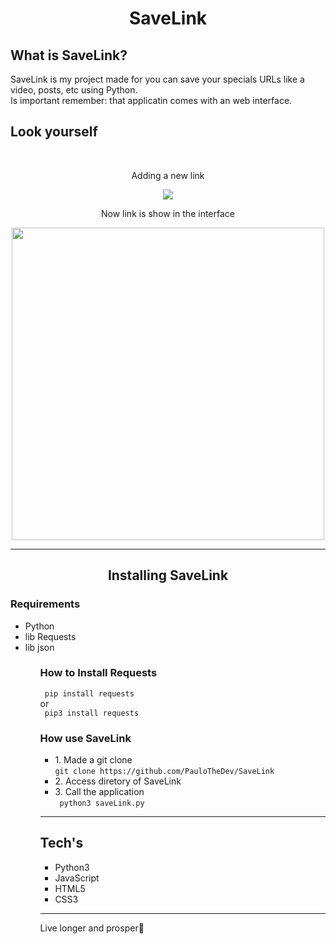 <h1 align='center'>SaveLink</h1>
<h2>What is SaveLink?</h2>
<p>SaveLink is my project made for you can save your specials URLs like a video, posts, etc using Python. <br> Is important remember: that applicatin comes with an web interface.</p>

<h2>Look yourself</h2>
<br>
<div align='center'>
<p>Adding a new link</p>
<img src='https://user-images.githubusercontent.com/81721360/178381559-622f7e78-9e82-4119-b0e6-05418c02ba5b.png'/>

<p>Now link is show in the interface</p>
<img src='https://user-images.githubusercontent.com/81721360/178381755-15eb1a47-8ddb-4ca4-af0c-f54d60a6e253.png' width=500/>
</div>

<hr>
<h2 align='center'>Installing SaveLink</h2>

<h3>Requirements</h3>
<ul>
  <li>Python</li>
  <li>lib Requests</li>
  <li>lib json</li>
<ul>
<h3>How to Install Requests</h3>
<code> pip install requests </code>
<br>
or
<br>
<code> pip3 install requests </code>

<h3>How use SaveLink</h3>
<ul>
  <li>
  1. Made a git clone
  <br>
  <code>git clone https://github.com/PauloTheDev/SaveLink</code>
  </li>
  <li>
  2. Access diretory of SaveLink
  <li>
  3. Call the application
  <br>
  <code> python3 saveLink.py </code>
  </li>
</ul>
<hr>
<h2>Tech's</h2>
<ul>
  <li> Python3 </li>
  <li> JavaScript </li>
  <li> HTML5 </li>
  <li> CSS3 </li>
</ul>
<hr>
<p>Live longer and prosper🖖</p>
